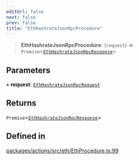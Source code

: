 ```yaml
---
editUrl: false
next: false
prev: false
title: "EthHashrateJsonRpcProcedure"
---
```


> **EthHashrateJsonRpcProcedure**: (`request`) => `Promise`\<[`EthHashrateJsonRpcResponse`](/reference/tevm/actions/type-aliases/ethhashratejsonrpcresponse/)\>

## Parameters

• **request**: [`EthHashrateJsonRpcRequest`](/reference/tevm/actions/type-aliases/ethhashratejsonrpcrequest/)

## Returns

`Promise`\<[`EthHashrateJsonRpcResponse`](/reference/tevm/actions/type-aliases/ethhashratejsonrpcresponse/)\>

## Defined in

[packages/actions/src/eth/EthProcedure.ts:99](https://github.com/evmts/tevm-monorepo/blob/main/packages/actions/src/eth/EthProcedure.ts#L99)
